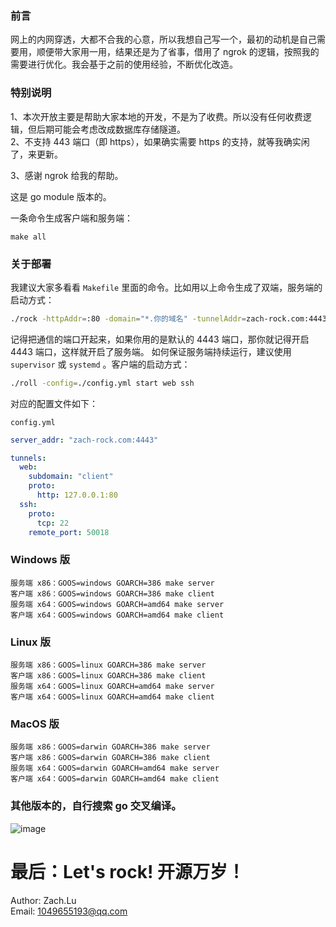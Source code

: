 ### 前言

网上的内网穿透，大都不合我的心意，所以我想自己写一个，最初的动机是自己需要用，顺便带大家用一用，结果还是为了省事，借用了 ngrok 的逻辑，按照我的需要进行优化。我会基于之前的使用经验，不断优化改造。

### 特别说明

1、本次开放主要是帮助大家本地的开发，不是为了收费。所以没有任何收费逻辑，但后期可能会考虑改成数据库存储隧道。  
2、不支持 443 端口（即 https），如果确实需要 https 的支持，就等我确实闲了，来更新。

3、感谢 ngrok 给我的帮助。

这是 go module 版本的。

一条命令生成客户端和服务端：

`make all`

### 关于部署

我建议大家多看看 `Makefile` 里面的命令。比如用以上命令生成了双端，服务端的启动方式：

```Bash
./rock -httpAddr=:80 -domain="*.你的域名" -tunnelAddr=zach-rock.com:4443 -log="./bin/log.txt"
```

记得把通信的端口开起来，如果你用的是默认的 4443 端口，那你就记得开启 4443 端口，这样就开启了服务端。
如何保证服务端持续运行，建议使用 `supervisor` 或 `systemd` 。客户端的启动方式：

```Bash
./roll -config=./config.yml start web ssh
```

对应的配置文件如下：

`config.yml`

```Yaml
server_addr: "zach-rock.com:4443"

tunnels:
  web:
    subdomain: "client"
    proto:
      http: 127.0.0.1:80
  ssh:
    proto:
      tcp: 22
    remote_port: 50018

```

### Windows 版

```
服务端 x86：GOOS=windows GOARCH=386 make server
客户端 x86：GOOS=windows GOARCH=386 make client
服务端 x64：GOOS=windows GOARCH=amd64 make server
客户端 x64：GOOS=windows GOARCH=amd64 make client
```

### Linux 版

```
服务端 x86：GOOS=linux GOARCH=386 make server
客户端 x86：GOOS=linux GOARCH=386 make client
服务端 x64：GOOS=linux GOARCH=amd64 make server
客户端 x64：GOOS=linux GOARCH=amd64 make client
```

### MacOS 版

```
服务端 x86：GOOS=darwin GOARCH=386 make server
客户端 x86：GOOS=darwin GOARCH=386 make client
服务端 x64：GOOS=darwin GOARCH=amd64 make server
客户端 x64：GOOS=darwin GOARCH=amd64 make client
```

### 其他版本的，自行搜索 go 交叉编译。

![image](https://user-images.githubusercontent.com/62736001/130325475-5c0482c6-3c11-4c92-af97-e418e0f2d19e.png)

# 最后：Let's rock! 开源万岁！

Author: Zach.Lu  
Email: 1049655193@qq.com
